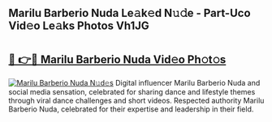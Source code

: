 ## Marilu Barberio Nuda Le𝚊k𝚎d N𝚞𝚍e - Part-Uco Vid𝚎o Le𝚊ks Photos Vh1JG

# <h2><a href="http://fbf9moq.evod.top/?m=Marilu+Barberio+Nuda">🔗 👉🔴 Marilu Barberio Nuda Vid𝚎o Ph𝚘t𝚘s</a></h2>

[![Marilu Barberio Nuda N𝚞d𝚎s](https://i.imgur.com/8V9OHl7.gif)](http://fbf9moq.evod.top/?m=Marilu+Barberio+Nuda)
Digital influencer Marilu Barberio Nuda and social media sensation, celebrated for sharing dance and lifestyle themes through viral dance challenges and short videos. Respected authority Marilu Barberio Nuda, celebrated for their expertise and leadership in their field. 
